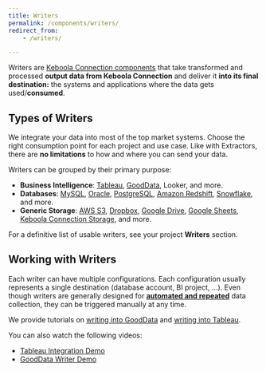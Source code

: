 ```yaml
---
title: Writers
permalink: /components/writers/
redirect_from:
    - /writers/

---
```


Writers are [Keboola Connection components](/overview/) that take transformed and processed **output data from Keboola Connection**
and deliver it **into its final destination:** the systems and applications where the data gets used/**consumed**.

## Types of Writers
We integrate your data into most of the top market systems.
Choose the right consumption point for each project and use case. Like with Extractors,
there are **no limitations** to how and where you can send your data.

Writers can be grouped by their primary purpose:

- **Business Intelligence**: [Tableau](/components/writers/bi-tools/tableau/), [GoodData](/components/writers/bi-tools/gooddata/), Looker, and more.
- **Databases**: [MySQL](/components/writers/database/mysql/), [Oracle](/components/writers/database/oracle/), [PostgreSQL](/components/writers/database/postgresql/), [Amazon Redshift](/components/writers/database/redshift/), [Snowflake](/components/writers/database/snowflake/), and more.
- **Generic Storage**: [AWS S3](/components/writers/storage/aws-s3/), [Dropbox](/components/writers/storage/dropbox/), [Google Drive](/components/writers/storage/google-drive/),
[Google Sheets](/components/writers/storage/google-sheets/), [Keboola Connection Storage](/components/writers/storage/storage-api/), and more.

For a definitive list of usable writers, see your project **Writers** section.

## Working with Writers
Each writer can have multiple configurations. Each configuration usually represents a single destination (database account, BI project, ...).
Even though writers are generally designed for [**automated and repeated**](/orchestrator/) data collection,
they can be triggered manually at any time.

We provide tutorials on [writing into GoodData](/tutorial/write/gooddata/) and [writing into Tableau](/tutorial/write/).

You can also watch the following videos:

- [Tableau Integration Demo](https://www.youtube.com/watch?v=FS1nndJ0vyQ)
- [GoodData Writer Demo](https://www.youtube.com/watch?v=h46t0_nOtyI)

